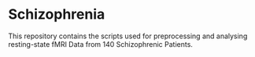 # Schizophrenia

This repository contains the scripts used for preprocessing and analysing resting-state fMRI Data from 140 Schizophrenic Patients.